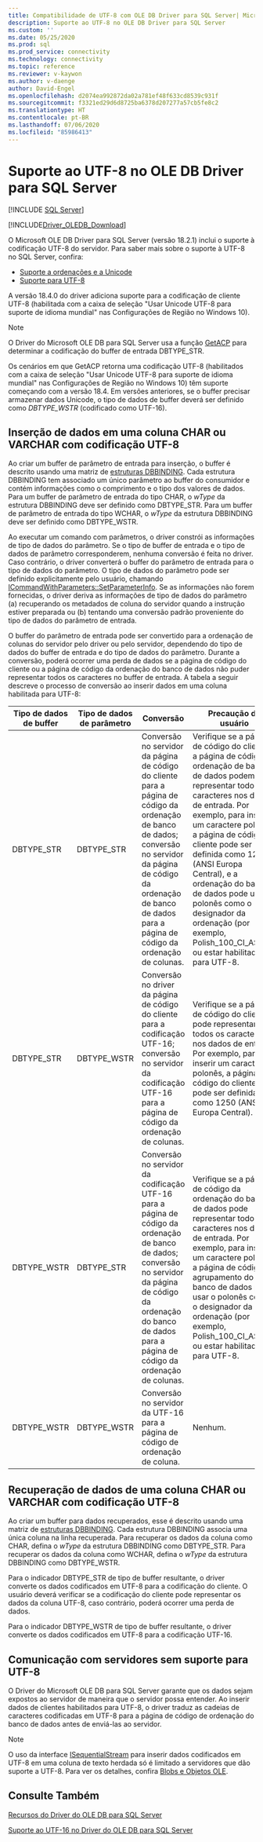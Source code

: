 ```yaml
---
title: Compatibilidade de UTF-8 com OLE DB Driver para SQL Server| Microsoft Docs
description: Suporte ao UTF-8 no OLE DB Driver para SQL Server
ms.custom: ''
ms.date: 05/25/2020
ms.prod: sql
ms.prod_service: connectivity
ms.technology: connectivity
ms.topic: reference
ms.reviewer: v-kaywon
ms.author: v-daenge
author: David-Engel
ms.openlocfilehash: d2074ea992872da02a781ef48f633cd8539c931f
ms.sourcegitcommit: f3321ed29d6d8725ba6378d207277a57cb5fe8c2
ms.translationtype: HT
ms.contentlocale: pt-BR
ms.lasthandoff: 07/06/2020
ms.locfileid: "85986413"
---
```

# <a name="utf-8-support-in-ole-db-driver-for-sql-server"></a>Suporte ao UTF-8 no OLE DB Driver para SQL Server
[!INCLUDE [SQL Server](../../../includes/applies-to-version/sql-asdb-asdbmi-asa-pdw.md)]

[!INCLUDE[Driver_OLEDB_Download](../../../includes/driver_oledb_download.md)]

O Microsoft OLE DB Driver para SQL Server (versão 18.2.1) inclui o suporte à codificação UTF-8 do servidor. Para saber mais sobre o suporte à UTF-8 no SQL Server, confira:
- [Suporte a ordenações e a Unicode](../../../relational-databases/collations/collation-and-unicode-support.md)
- [Suporte para UTF-8](../../../relational-databases/collations/collation-and-unicode-support.md#utf8)

A versão 18.4.0 do driver adiciona suporte para a codificação de cliente UTF-8 (habilitada com a caixa de seleção "Usar Unicode UTF-8 para suporte de idioma mundial" nas Configurações de Região no Windows 10).

> [!NOTE]  
> O Driver do Microsoft OLE DB para SQL Server usa a função [GetACP](https://docs.microsoft.com/windows/win32/api/winnls/nf-winnls-getacp) para determinar a codificação do buffer de entrada DBTYPE_STR.
>
> Os cenários em que GetACP retorna uma codificação UTF-8 (habilitados com a caixa de seleção "Usar Unicode UTF-8 para suporte de idioma mundial" nas Configurações de Região no Windows 10) têm suporte começando com a versão 18.4. Em versões anteriores, se o buffer precisar armazenar dados Unicode, o tipo de dados de buffer deverá ser definido como *DBTYPE_WSTR* (codificado como UTF-16).

## <a name="data-insertion-into-a-utf-8-encoded-char-or-varchar-column"></a>Inserção de dados em uma coluna CHAR ou VARCHAR com codificação UTF-8
Ao criar um buffer de parâmetro de entrada para inserção, o buffer é descrito usando uma matriz de [estruturas DBBINDING](https://go.microsoft.com/fwlink/?linkid=2071182). Cada estrutura DBBINDING tem associado um único parâmetro ao buffer do consumidor e contém informações como o comprimento e o tipo dos valores de dados. Para um buffer de parâmetro de entrada do tipo CHAR, o *wType* da estrutura DBBINDING deve ser definido como DBTYPE_STR. Para um buffer de parâmetro de entrada do tipo WCHAR, o *wType* da estrutura DBBINDING deve ser definido como DBTYPE_WSTR.

Ao executar um comando com parâmetros, o driver constrói as informações de tipo de dados do parâmetro. Se o tipo de buffer de entrada e o tipo de dados de parâmetro corresponderem, nenhuma conversão é feita no driver. Caso contrário, o driver converterá o buffer do parâmetro de entrada para o tipo de dados do parâmetro. O tipo de dados do parâmetro pode ser definido explicitamente pelo usuário, chamando [ICommandWithParameters::SetParameterInfo](https://go.microsoft.com/fwlink/?linkid=2071577). Se as informações não forem fornecidas, o driver deriva as informações de tipo de dados do parâmetro (a) recuperando os metadados de coluna do servidor quando a instrução estiver preparada ou (b) tentando uma conversão padrão proveniente do tipo de dados do parâmetro de entrada.

O buffer do parâmetro de entrada pode ser convertido para a ordenação de colunas do servidor pelo driver ou pelo servidor, dependendo do tipo de dados do buffer de entrada e do tipo de dados do parâmetro. Durante a conversão, poderá ocorrer uma perda de dados se a página de código do cliente ou a página de código da ordenação do banco de dados não puder representar todos os caracteres no buffer de entrada. A tabela a seguir descreve o processo de conversão ao inserir dados em uma coluna habilitada para UTF-8:

|Tipo de dados de buffer|Tipo de dados de parâmetro|Conversão|Precaução do usuário|
|---             |---                |---       |---            |
|DBTYPE_STR|DBTYPE_STR|Conversão no servidor da página de código do cliente para a página de código da ordenação de banco de dados; conversão no servidor da página de código da ordenação de banco de dados para a página de código da ordenação de colunas.|Verifique se a página de código do cliente e a página de código da ordenação de banco de dados podem representar todos os caracteres nos dados de entrada. Por exemplo, para inserir um caractere polonês, a página de código do cliente pode ser definida como 1250 (ANSI Europa Central), e a ordenação do banco de dados pode usar o polonês como o designador da ordenação (por exemplo, Polish_100_CI_AS_SC) ou estar habilitado para UTF-8.|
|DBTYPE_STR|DBTYPE_WSTR|Conversão no driver da página de código do cliente para a codificação UTF-16; conversão no servidor da codificação UTF-16 para a página de código da ordenação de colunas.|Verifique se a página de código do cliente pode representar todos os caracteres nos dados de entrada. Por exemplo, para inserir um caractere polonês, a página de código do cliente pode ser definida como 1250 (ANSI Europa Central).|
|DBTYPE_WSTR|DBTYPE_STR|Conversão no servidor da codificação UTF-16 para a página de código da ordenação de banco de dados; conversão no servidor da página de código da ordenação do banco de dados para a página de código da ordenação de colunas.|Verifique se a página de código da ordenação do banco de dados pode representar todos os caracteres nos dados de entrada. Por exemplo, para inserir um caractere polonês, a página de código do agrupamento do banco de dados pode usar o polonês como o designador da ordenação (por exemplo, Polish_100_CI_AS_SC) ou estar habilitada para UTF-8.|
|DBTYPE_WSTR|DBTYPE_WSTR|Conversão no servidor da UTF-16 para a página de código de ordenação de coluna.|Nenhum.|

## <a name="data-retrieval-from-a-utf-8-encoded-char-or-varchar-column"></a>Recuperação de dados de uma coluna CHAR ou VARCHAR com codificação UTF-8
Ao criar um buffer para dados recuperados, esse é descrito usando uma matriz de [estruturas DBBINDING](https://go.microsoft.com/fwlink/?linkid=2071182). Cada estrutura DBBINDING associa uma única coluna na linha recuperada. Para recuperar os dados da coluna como CHAR, defina o *wType* da estrutura DBBINDING como DBTYPE_STR. Para recuperar os dados da coluna como WCHAR, defina o *wType* da estrutura DBBINDING como DBTYPE_WSTR.

Para o indicador DBTYPE_STR de tipo de buffer resultante, o driver converte os dados codificados em UTF-8 para a codificação do cliente. O usuário deverá verificar se a codificação do cliente pode representar os dados da coluna UTF-8, caso contrário, poderá ocorrer uma perda de dados.

Para o indicador DBTYPE_WSTR de tipo de buffer resultante, o driver converte os dados codificados em UTF-8 para a codificação UTF-16.

## <a name="communication-with-servers-that-dont-support-utf-8"></a>Comunicação com servidores sem suporte para UTF-8
O Driver do Microsoft OLE DB para SQL Server garante que os dados sejam expostos ao servidor de maneira que o servidor possa entender. Ao inserir dados de clientes habilitados para UTF-8, o driver traduz as cadeias de caracteres codificadas em UTF-8 para a página de código de ordenação do banco de dados antes de enviá-las ao servidor.

> [!NOTE]  
> O uso da interface [ISequentialStream](https://docs.microsoft.com/previous-versions/windows/desktop/ms718035(v=vs.85)) para inserir dados codificados em UTF-8 em uma coluna de texto herdada só é limitado a servidores que dão suporte a UTF-8. Para ver os detalhes, confira [Blobs e Objetos OLE](../ole-db-blobs/blobs-and-ole-objects.md).

## <a name="see-also"></a>Consulte Também  
[Recursos do Driver do OLE DB para SQL Server](../../oledb/features/oledb-driver-for-sql-server-features.md) 

[Suporte ao UTF-16 no Driver do OLE DB para SQL Server](../../oledb/features/utf-16-support-in-oledb-driver-for-sql-server.md)    
  
  
